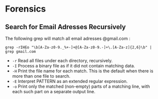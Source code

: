 # Forensics


## Search for Email Adresses Recursively

The following grep will match all email adresses @gmail.com :

`grep -rIHEo "\b[A-Za-z0-9._%+-]+@[A-Za-z0-9.-]+\.[A-Za-z]{2,6}\b" | grep gmail.com`

* `-r` Read all  files  under  each  directory,  recursively.
* `-I` Process a binary file as if it did not contain matching data.
* `-H` Print the file name for each match.  This is  the  default  when there is more than one file to search.
* `-E` Interpret  PATTERN  as  an extended regular expression.
* `-o` Print only the matched (non-empty) parts  of  a  matching  line, with each such part on a separate output line.

